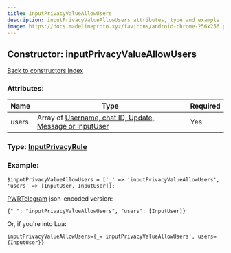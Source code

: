 ```yaml
---
title: inputPrivacyValueAllowUsers
description: inputPrivacyValueAllowUsers attributes, type and example
image: https://docs.madelineproto.xyz/favicons/android-chrome-256x256.png
---
```

## Constructor: inputPrivacyValueAllowUsers  
[Back to constructors index](index.md)



### Attributes:

| Name     |    Type       | Required |
|----------|---------------|----------|
|users|Array of [Username, chat ID, Update, Message or InputUser](../types/InputUser.md) | Yes|



### Type: [InputPrivacyRule](../types/InputPrivacyRule.md)


### Example:

```
$inputPrivacyValueAllowUsers = ['_' => 'inputPrivacyValueAllowUsers', 'users' => [InputUser, InputUser]];
```  

[PWRTelegram](https://pwrtelegram.xyz) json-encoded version:

```
{"_": "inputPrivacyValueAllowUsers", "users": [InputUser]}
```


Or, if you're into Lua:  


```
inputPrivacyValueAllowUsers={_='inputPrivacyValueAllowUsers', users={InputUser}}

```


